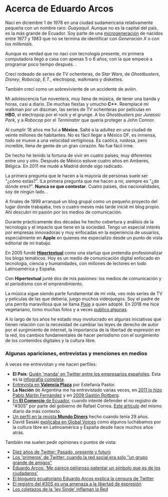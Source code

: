 # Acerca de Eduardo Arcos

Nací en diciembre 1 de 1978 en una ciudad sudamericana relativamente pequeña con un nombre raro: *Guayaquil*. Aunque no es la capital del país, es la más grande de Ecuador. Soy parte de una [microgeneración](https://www.sammichespsychmeds.com/micro-generation-born-between-1977-1983-are-given-new-name/) de nacidos entre 1977 y 1983 que no se termina de identificar con *Generación X* o con los *millenials*.

Aunque es verdad que no nací con tecnología presente, mi primera computadora llegó a casa con apenas 5 o 6 años, con la que empecé a programar poco tiempo después. .

Crecí rodeado de series de TV ochenteras, de *Star Wars*, de *Ghostbusters*, *Disney*, *Robocop*, *E.T.*, electropop, walkmans y diskettes.

También crecí como un sobreviviente de un accidente de avión.

Mi adolescencia fue noventera, muy llena de música, de tener una banda y horas, casi a diario. De muchas fiestas y umucho **C++**. Reemplacé mi walkman por un discman, las series de TV ochenteras por películas en **HBO**, el electropop por el rock y el grunge. A los *Ghostbusters* por *Jurassic Park*, y a *Robocop* por el *Terminator* que quería proteger a John Connor.

Al cumplir 18 años me fui a **México**. Salté a la adultez en una ciudad de veinte millones de habitantes. No es fácil llegar a México DF, es inmensa, todo se mueve a una velocidad vertiginosa. Es caótica, ruidosa, pero increíble, llena de gente de un gran corazón. No fue fácil irme.

De hecho he tenido la fortuna de vivir en cuatro países, muy diferentes entre uno y otro. Después de México estuve cuatro años en Amberes, Bélgica. En 2011 me mudé a Madrid donde sigo radicado.

La primera pregunta que le hacen a la mayoría de personas suele ser "¿cómo estás?". lLa primera pregunta que me hacen a mi, siempre es "¿de dónde eres?". **Nunca se que contestar**. Cuatro paises, dos nacionalidades, soy de ningún lado. .

A finales de 1999 arranqué un blog grupal como un pequeño proyecto del lugar donde trabajaba, tres o cuatro meses más tarde inicié mi blog propio. Ahí descubrí mi pasión por los medios de comunicación.

Durante prácticamente dos décadas he hecho cobertura y análisis de la tecnología y el impacto que tiene en la sociedad. Tengo un especial interés por empresas innovadoras y muy enfocadas en la experiencia de usuarios, especialmente en **Apple** en quienes me especializo desde un punto de vista editorial de mi trabajo.

En 2005 fundé **[Hipertextual](//hipertextual.com)** como una startup que pretendía profesionalizar los blogs temáticos. Hoy es un medio de comunicación digital enfocado en tecnología, ciencia y humanidades, con millones de lectores en todo Latinoamérica y España.

Con **Hipertextual** junté dos de mis pasiones: los medios de comunicación y el periodismo con el emprendimiento.

La música sigue siendo parte fundamental de mi vida, veo más series de TV y películas de las que debería, juego muchos videojuegos. Soy el padre de una perrita maravillosa que se llama [Pixie](//instagram.com/pixiethecollie) a quien adopté. En 2018 me hice vegetariano, tomo muchas fotos y a veces [publico algunas](//instagram.com/earcos).

A lo largo de los años he estado muy involucrado en algunas iniciativas que tienen relación con la necesidad de cambiar las leyes de derecho de autor por el surgimiento de internet, la importancia de la libertad de expresión en la red, los cambios fundamentales de hacer periodismo con el surgimiento de los contenidos digitales y la cultura libre.

### Algunas apariciones, entrevistas y menciones en medios

A veces me entrevistan y me hacen perfiles:

* **El País**: [Quién 'manda' en Twitter entre los empresarios españoles](https://elpais.com/elpais/2015/09/07/media/1441617840_624422.html). Esta es la [infografía completa](https://elpais.com/infografias/2015/ceos_twitter/CEO_twitter_movil.html).
* [Entrevista en **Valencia Plaza**](http://epoca1.valenciaplaza.com/ver/143445/el-discurso-de-profesionalizar-un-blog-se-ha-quedado-viejo.html) por Estefanía Pastor.
* **La Nación** de Argentina me ha entrevistado varias veces, en [2011 lo hizo Pablo Martín Fernández](https://www.lanacion.com.ar/1414036-eduardo-arcos) y en [2009 Gastón Roitberg](https://www.lanacion.com.ar/1117509-eduardo-arcos-o-las-mil-caras-digitales).
* [En **El Comercio** de Ecuador](http://www.elcomercio.com/actualidad/politica/eduardo-arcos-me-parece-peligroso.html), cuando intenté defender el no registro de "#30S" por parte del gobierno de Rafael Correa. [Este artículo](http://www.elcomercio.com/actualidad/politica/bloguero-eduardo-arcos-se-opone.html) del mismo diario da más contexto.
* [Un perfil en la revista **Mundo Diners**](https://marcelanoriega.wordpress.com/2011/01/09/un-blogger-que-se-lleva-el-mundo-por-delante/) hecho cuando tenía 29 años.
* David Sasaki [explicaba en Global Voices](https://globalvoices.org/2005/07/20/the-state-of-free-culture-in-latin-america/) como algunos luchábamos por la cultura libre en Latinoamérica y España desde hace muchos años atrás.

También me suelen pedir opiniones o puntos de vista:

* [Diez años de Twitter: Pasado, presente y futuro](http://www.lavanguardia.com/tecnologia/20160321/40589736988/twitter-10-anos-pasado-presente-futuro.html)
* [Los 'primeros' de Twitter: cuando la red social era solo "un grupo grande de amigos"](https://www.20minutos.es/noticia/2702776/0/twitter-red-social/decimo-aniversario/primeros-espana/)
* [Eduardo Arcos: ‘Me parece peligroso patentar un símbolo que es de los ciudadanos’](https://www.sammichespsychmeds.com/micro-generation-born-between-1977-1983-are-given-new-name/)
* [El bloguero ecuatoriano Eduardo Arcos explica la censura de Twitter](https://lahora.com.ec/noticia/1101274530/eduardo-arcos-bloguero-ecuatoriano-explica-la-censura-de-twitter)
* [El registro del #30S es una amenaza a la libertad de expresión](http://www.clasesdeperiodismo.com/2011/12/16/el-registro-del-30s-es-una-amenaza-a-la-libertad-de-expresion/)
* [Los coletazos de la 'ley Sinde' inflaman la Red](https://elpais.com/cultura/2011/12/07/actualidad/1323212405_850215.html)
